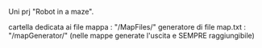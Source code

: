Uni prj "Robot in a maze".

cartella dedicata ai file mappa : "/MapFiles/"
generatore di file map.txt : "/mapGenerator/" (nelle mappe generate l'uscita e SEMPRE raggiungibile)
